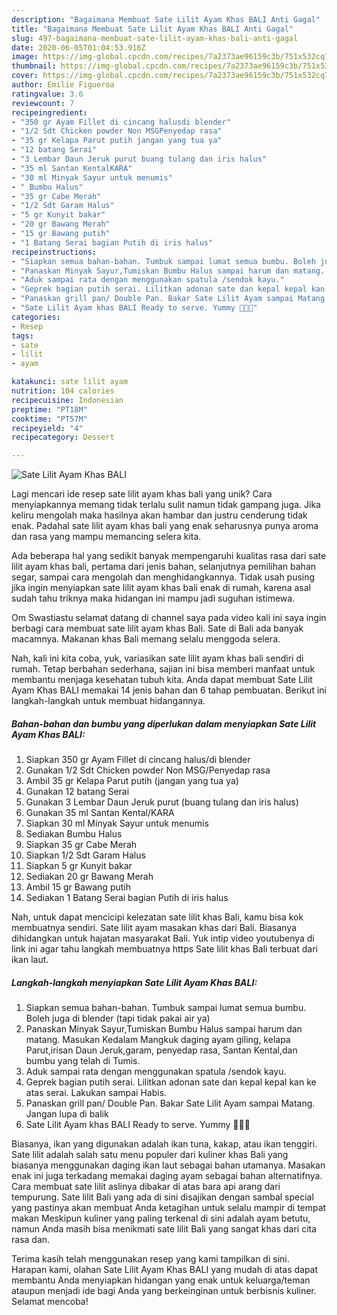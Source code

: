 ```yaml
---
description: "Bagaimana Membuat Sate Lilit Ayam Khas BALI Anti Gagal"
title: "Bagaimana Membuat Sate Lilit Ayam Khas BALI Anti Gagal"
slug: 497-bagaimana-membuat-sate-lilit-ayam-khas-bali-anti-gagal
date: 2020-06-05T01:04:53.916Z
image: https://img-global.cpcdn.com/recipes/7a2373ae96159c3b/751x532cq70/sate-lilit-ayam-khas-bali-foto-resep-utama.jpg
thumbnail: https://img-global.cpcdn.com/recipes/7a2373ae96159c3b/751x532cq70/sate-lilit-ayam-khas-bali-foto-resep-utama.jpg
cover: https://img-global.cpcdn.com/recipes/7a2373ae96159c3b/751x532cq70/sate-lilit-ayam-khas-bali-foto-resep-utama.jpg
author: Emilie Figueroa
ratingvalue: 3.6
reviewcount: 7
recipeingredient:
- "350 gr Ayam Fillet di cincang halusdi blender"
- "1/2 Sdt Chicken powder Non MSGPenyedap rasa"
- "35 gr Kelapa Parut putih jangan yang tua ya"
- "12 batang Serai"
- "3 Lembar Daun Jeruk purut buang tulang dan iris halus"
- "35 ml Santan KentalKARA"
- "30 ml Minyak Sayur untuk menumis"
- " Bumbu Halus"
- "35 gr Cabe Merah"
- "1/2 Sdt Garam Halus"
- "5 gr Kunyit bakar"
- "20 gr Bawang Merah"
- "15 gr Bawang putih"
- "1 Batang Serai bagian Putih di iris halus"
recipeinstructions:
- "Siapkan semua bahan-bahan. Tumbuk sampai lumat semua bumbu. Boleh juga di blender (tapi tidak pakai air ya)"
- "Panaskan Minyak Sayur,Tumiskan Bumbu Halus sampai harum dan matang. Masukan Kedalam Mangkuk daging ayam giling, kelapa Parut,irisan Daun Jeruk,garam, penyedap rasa, Santan Kental,dan bumbu yang telah di Tumis."
- "Aduk sampai rata dengan menggunakan spatula /sendok kayu."
- "Geprek bagian putih serai. Lilitkan adonan sate dan kepal kepal kan ke atas serai. Lakukan sampai Habis."
- "Panaskan grill pan/ Double Pan. Bakar Sate Lilit Ayam sampai Matang. Jangan lupa di balik"
- "Sate Lilit Ayam khas BALI Ready to serve. Yummy 🤤🤤🤤"
categories:
- Resep
tags:
- sate
- lilit
- ayam

katakunci: sate lilit ayam 
nutrition: 104 calories
recipecuisine: Indonesian
preptime: "PT18M"
cooktime: "PT57M"
recipeyield: "4"
recipecategory: Dessert

---
```



![Sate Lilit Ayam Khas BALI](https://img-global.cpcdn.com/recipes/7a2373ae96159c3b/751x532cq70/sate-lilit-ayam-khas-bali-foto-resep-utama.jpg)

Lagi mencari ide resep sate lilit ayam khas bali yang unik? Cara menyiapkannya memang tidak terlalu sulit namun tidak gampang juga. Jika keliru mengolah maka hasilnya akan hambar dan justru cenderung tidak enak. Padahal sate lilit ayam khas bali yang enak seharusnya punya aroma dan rasa yang mampu memancing selera kita.

Ada beberapa hal yang sedikit banyak mempengaruhi kualitas rasa dari sate lilit ayam khas bali, pertama dari jenis bahan, selanjutnya pemilihan bahan segar, sampai cara mengolah dan menghidangkannya. Tidak usah pusing jika ingin menyiapkan sate lilit ayam khas bali enak di rumah, karena asal sudah tahu triknya maka hidangan ini mampu jadi suguhan istimewa.

Om Swastiastu selamat datang di channel saya pada video kali ini saya ingin berbagi cara membuat sate lilit ayam khas Bali. Sate di Bali ada banyak macamnya. Makanan khas Bali memang selalu menggoda selera.


Nah, kali ini kita coba, yuk, variasikan sate lilit ayam khas bali sendiri di rumah. Tetap berbahan sederhana, sajian ini bisa memberi manfaat untuk membantu menjaga kesehatan tubuh kita. Anda dapat membuat Sate Lilit Ayam Khas BALI memakai 14 jenis bahan dan 6 tahap pembuatan. Berikut ini langkah-langkah untuk membuat hidangannya.

<!--inarticleads1-->

##### Bahan-bahan dan bumbu yang diperlukan dalam menyiapkan Sate Lilit Ayam Khas BALI:

1. Siapkan 350 gr Ayam Fillet di cincang halus/di blender
1. Gunakan 1/2 Sdt Chicken powder Non MSG/Penyedap rasa
1. Ambil 35 gr Kelapa Parut putih (jangan yang tua ya)
1. Gunakan 12 batang Serai
1. Gunakan 3 Lembar Daun Jeruk purut (buang tulang dan iris halus)
1. Gunakan 35 ml Santan Kental/KARA
1. Siapkan 30 ml Minyak Sayur untuk menumis
1. Sediakan  Bumbu Halus
1. Siapkan 35 gr Cabe Merah
1. Siapkan 1/2 Sdt Garam Halus
1. Siapkan 5 gr Kunyit bakar
1. Sediakan 20 gr Bawang Merah
1. Ambil 15 gr Bawang putih
1. Sediakan 1 Batang Serai bagian Putih di iris halus


Nah, untuk dapat mencicipi kelezatan sate lilit khas Bali, kamu bisa kok membuatnya sendiri. Sate lilit ayam masakan khas dari Bali. Biasanya dihidangkan untuk hajatan masyarakat Bali. Yuk intip video youtubenya di link ini agar tahu langkah membuatnya https Sate lilit khas Bali terbuat dari ikan laut. 

<!--inarticleads2-->

##### Langkah-langkah menyiapkan Sate Lilit Ayam Khas BALI:

1. Siapkan semua bahan-bahan. Tumbuk sampai lumat semua bumbu. Boleh juga di blender (tapi tidak pakai air ya)
1. Panaskan Minyak Sayur,Tumiskan Bumbu Halus sampai harum dan matang. Masukan Kedalam Mangkuk daging ayam giling, kelapa Parut,irisan Daun Jeruk,garam, penyedap rasa, Santan Kental,dan bumbu yang telah di Tumis.
1. Aduk sampai rata dengan menggunakan spatula /sendok kayu.
1. Geprek bagian putih serai. Lilitkan adonan sate dan kepal kepal kan ke atas serai. Lakukan sampai Habis.
1. Panaskan grill pan/ Double Pan. Bakar Sate Lilit Ayam sampai Matang. Jangan lupa di balik
1. Sate Lilit Ayam khas BALI Ready to serve. Yummy 🤤🤤🤤


Biasanya, ikan yang digunakan adalah ikan tuna, kakap, atau ikan tenggiri. Sate lilit adalah salah satu menu populer dari kuliner khas Bali yang biasanya menggunakan daging ikan laut sebagai bahan utamanya. Masakan enak ini juga terkadang memakai daging ayam sebagai bahan alternatifnya. Cara membuat sate lilit aslinya dibakar di atas bara api arang dari tempurung. Sate lilit Bali yang ada di sini disajikan dengan sambal special yang pastinya akan membuat Anda ketagihan untuk selalu mampir di tempat makan Meskipun kuliner yang paling terkenal di sini adalah ayam betutu, namun Anda masih bisa menikmati sate lilit Bali yang sangat khas dari cita rasa dan. 

Terima kasih telah menggunakan resep yang kami tampilkan di sini. Harapan kami, olahan Sate Lilit Ayam Khas BALI yang mudah di atas dapat membantu Anda menyiapkan hidangan yang enak untuk keluarga/teman ataupun menjadi ide bagi Anda yang berkeinginan untuk berbisnis kuliner. Selamat mencoba!

